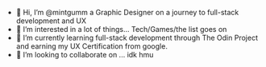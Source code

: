 - 👋 Hi, I’m @mintgumm a Graphic Designer on a journey to full-stack development and UX
- 👀 I’m interested in a lot of things... Tech/Games/the list goes on
- 🌱 I’m currently learning full-stack development through The Odin Project and earning my UX Certification from google.
- 💞️ I’m looking to collaborate on ... idk hmu

<!---
mintgumm/mintgumm is a ✨ special ✨ repository because its `README.md` (this file) appears on your GitHub profile.
You can click the Preview link to take a look at your changes.
--->
